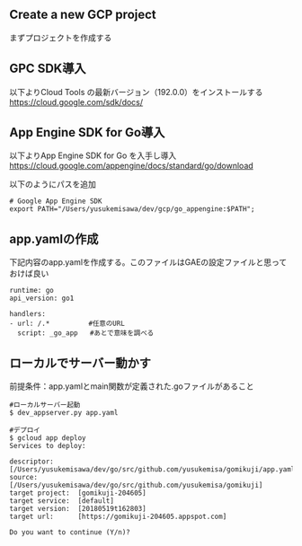 ## Create a new GCP project 
まずプロジェクトを作成する

## GPC SDK導入
以下よりCloud Tools の最新バージョン（192.0.0）をインストールする
https://cloud.google.com/sdk/docs/

## App Engine SDK for Go導入
以下よりApp Engine SDK for Go を入手し導入
https://cloud.google.com/appengine/docs/standard/go/download

以下のようにパスを追加
```
# Google App Engine SDK
export PATH="/Users/yusukemisawa/dev/gcp/go_appengine:$PATH";
```

## app.yamlの作成
下記内容のapp.yamlを作成する。このファイルはGAEの設定ファイルと思っておけば良い
```
runtime: go
api_version: go1

handlers:
- url: /.*　        #任意のURL
  script: _go_app   #あとで意味を調べる
```

## ローカルでサーバー動かす
前提条件：app.yamlとmain関数が定義された.goファイルがあること

```
#ローカルサーバー起動
$ dev_appserver.py app.yaml

#デプロイ
$ gcloud app deploy
Services to deploy:

descriptor:      [/Users/yusukemisawa/dev/go/src/github.com/yusukemisa/gomikuji/app.yaml]
source:          [/Users/yusukemisawa/dev/go/src/github.com/yusukemisa/gomikuji]
target project:  [gomikuji-204605]
target service:  [default]
target version:  [20180519t162803]
target url:      [https://gomikuji-204605.appspot.com]

Do you want to continue (Y/n)?  
```
